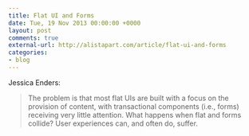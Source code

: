 ```yaml
---
title: Flat UI and Forms
date: Tue, 19 Nov 2013 00:00:00 +0000
layout: post
comments: true
external-url: http://alistapart.com/article/flat-ui-and-forms
categories:
- blog
---
```


Jessica Enders:

> The problem is that most flat UIs are built with a focus on the provision of content, with transactional components (i.e., forms) receiving very little attention. What happens when flat and forms collide? User experiences can, and often do, suffer.



